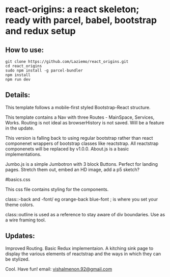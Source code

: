 # react-origins: a react skeleton; ready with parcel, babel, bootstrap and redux setup

## How to use:

```
git clone https://github.com/Laziemo/react_origins.git
cd react_origins
sudo npm install -g parcel-bundler
npm install
npm run dev

```

## Details:
This template follows a mobile-first styled Bootstrap-React structure.

This template contains a Nav with three Routes - MainSpace, Services, Works.
Routing is not ideal as browserHistory is not saved. Will be a feature in the update.


This version is falling back to using regular bootstrap rather than react componenet wrappers of bootstrap classes like reactstrap. All reactstrap componenets will be replaced by v1.0.0.
About.js is a basic implementations.

Jumbo.js is a simple Jumbotron with 3 block Buttons. Perfect for landing pages. Stretch them out, embed an HD image, add a p5 sketch?


#basics.css

This css file contains styling for the components.

class::<color>-back and <color>-font/ eg orange-back blue-font ; is where you set your theme colors.

class::outline is used as a reference to stay aware of div boundaries. Use as a wire framing tool.

## Updates:

Improved Routing.
Basic Redux implementaion.
A kitching sink page to display the various elements of reactstrap and the ways in which they can be stylized.

Cool. Have fun!
email: vishalmenon.92@gmail.com
